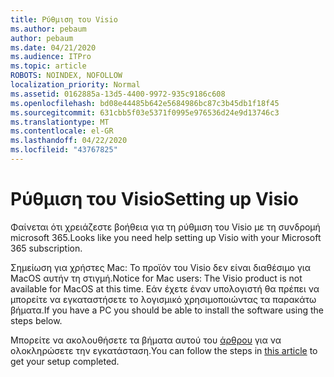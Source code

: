 ```yaml
---
title: Ρύθμιση του Visio
ms.author: pebaum
author: pebaum
ms.date: 04/21/2020
ms.audience: ITPro
ms.topic: article
ROBOTS: NOINDEX, NOFOLLOW
localization_priority: Normal
ms.assetid: 0162885a-13d5-4400-9972-935c9186c608
ms.openlocfilehash: bd08e44485b642e5684986bc87c3b45db1f18f45
ms.sourcegitcommit: 631cbb5f03e5371f0995e976536d24e9d13746c3
ms.translationtype: MT
ms.contentlocale: el-GR
ms.lasthandoff: 04/22/2020
ms.locfileid: "43767825"
---
```

# <a name="setting-up-visio"></a><span data-ttu-id="c3165-102">Ρύθμιση του Visio</span><span class="sxs-lookup"><span data-stu-id="c3165-102">Setting up Visio</span></span>

<span data-ttu-id="c3165-103">Φαίνεται ότι χρειάζεστε βοήθεια για τη ρύθμιση του Visio με τη συνδρομή microsoft 365.</span><span class="sxs-lookup"><span data-stu-id="c3165-103">Looks like you need help setting up Visio with your Microsoft 365 subscription.</span></span>
  
<span data-ttu-id="c3165-104">Σημείωση για χρήστες Mac: Το προϊόν του Visio δεν είναι διαθέσιμο για MacOS αυτήν τη στιγμή.</span><span class="sxs-lookup"><span data-stu-id="c3165-104">Notice for Mac users: The Visio product is not available for MacOS at this time.</span></span> <span data-ttu-id="c3165-105">Εάν έχετε έναν υπολογιστή θα πρέπει να μπορείτε να εγκαταστήσετε το λογισμικό χρησιμοποιώντας τα παρακάτω βήματα.</span><span class="sxs-lookup"><span data-stu-id="c3165-105">If you have a PC you should be able to install the software using the steps below.</span></span>
  
<span data-ttu-id="c3165-106">Μπορείτε να ακολουθήσετε τα βήματα αυτού του [άρθρου](https://support.office.com/article/f98f21e3-aa02-4827-9167-ddab5b025710.aspx) για να ολοκληρώσετε την εγκατάσταση.</span><span class="sxs-lookup"><span data-stu-id="c3165-106">You can follow the steps in [this article](https://support.office.com/article/f98f21e3-aa02-4827-9167-ddab5b025710.aspx) to get your setup completed.</span></span> 
  

